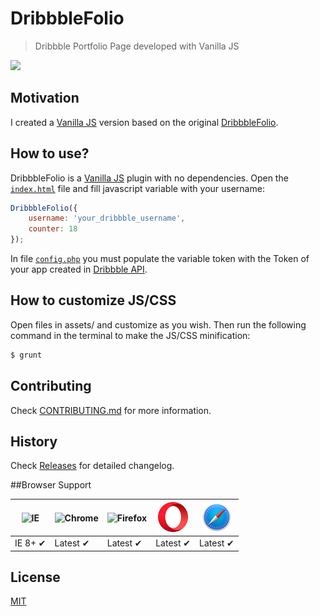 # DribbbleFolio
> Dribbble Portfolio Page developed with Vanilla JS

![](screenshot.png)

## Motivation
I created a [Vanilla JS](http://vanilla-js.com/) version based on the original [DribbbleFolio](https://dribbble.com/shots/2035170-DribbbleFolio-Dribbble-Portfolio-HTML-Template-Free-Download).

## How to use?
DribbbleFolio is a [Vanilla JS](http://vanilla-js.com/) plugin with no dependencies. Open the [`index.html`](index.html) file and fill javascript variable with your username:

```javascript
DribbbleFolio({
    username: 'your_dribbble_username',
    counter: 18
});
```

In file [`config.php`](config/config.php) you must populate the variable token with the Token of your app created in [Dribbble API](http://developer.dribbble.com/v1/).

## How to customize JS/CSS

Open files in assets/ and customize as you wish. Then run the following command in the terminal to make the JS/CSS minification:

```bash
$ grunt
```

## Contributing

Check [CONTRIBUTING.md](CONTRIBUTING.md) for more information.

## History

Check [Releases](https://github.com/pinceladasdaweb/DribbbleFolio/releases) for detailed changelog.

##Browser Support

![IE](https://raw.githubusercontent.com/alrra/browser-logos/master/internet-explorer/internet-explorer_48x48.png) | ![Chrome](https://raw.githubusercontent.com/alrra/browser-logos/master/chrome/chrome_48x48.png) | ![Firefox](https://raw.githubusercontent.com/alrra/browser-logos/master/firefox/firefox_48x48.png) | ![Opera](https://raw.githubusercontent.com/alrra/browser-logos/master/opera/opera_48x48.png) | ![Safari](https://raw.githubusercontent.com/alrra/browser-logos/master/safari/safari_48x48.png)
--- | --- | --- | --- | --- |
IE 8+ ✔ | Latest ✔ | Latest ✔ | Latest ✔ | Latest ✔ |

## License

[MIT](LICENSE)